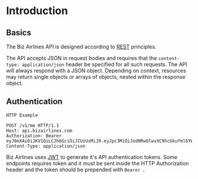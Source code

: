 # Introduction
## Basics
The Biz Airlines API is designed according to [REST](https://en.wikipedia.org/wiki/Representational_state_transfer) principles.

The API accepts JSON in request bodies and requires that the `content-type: application/json` header be specified for all such requests. The API will always respond with a JSON object. Depending on context, resources may return single objects or arrays of objects, nested within the response object.

## Authentication
```
HTTP Example
```
```
POST /v1/me HTTP/1.1
Host: api.bizairlines.com
Authorization: Bearer eyJ0eXAiOiJKV1QiLCJhbGciOiJIUzUxMiJ9.eyJpc3MiOiJodHRwOlwvXC9hcGkuYml6YWlybGluZXMuY29tXC8iLCJhdWQiOiJodHRwOlwvXC9hcGkuYml6YWlybGluZXMuY29tXC8iLCJpYXQiOjE0NzA0ODkyNzMsIm5iZiI6MTQ3MDQ4OTI3MywiZXhwIjoxNzg2MDIyMDczLCJpZCI6MX0.jlWjsSKMPt1krq86VtYPDzc5tKcn68yVT2fAhoxCBfVjA_NHc3uOVeAXN1MiVcaUU0wIzOdFP8hDz9zcWcgBkA
Content-Type: application/json
```

Biz Airlines uses [JWT](https://jwt.io/) to generate it's API authentication tokens. Some endpoints requires token and it must be sent inside the HTTP Authorization header and the token should be prepended with `Bearer `.
